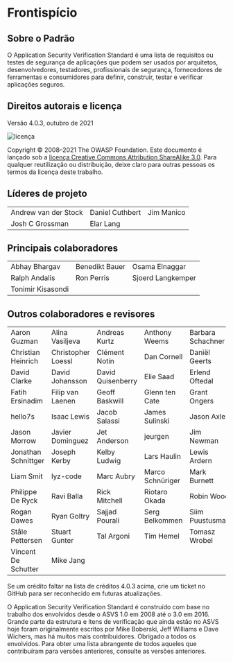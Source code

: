 # Frontispício

## Sobre o Padrão

O Application Security Verification Standard é uma lista de requisitos ou testes de segurança de aplicações que podem ser usados por arquitetos, desenvolvedores, testadores, profissionais de segurança, fornecedores de ferramentas e consumidores para definir, construir, testar e verificar aplicações seguros.

## Direitos autorais e licença

Versão 4.0.3, outubro de 2021

![licença](../images/license.png)

Copyright © 2008–2021 The OWASP Foundation. Este documento é lançado sob a [licença Creative Commons Attribution ShareAlike 3.0](https://creativecommons.org/licenses/by-sa/3.0/). Para qualquer reutilização ou distribuição, deixe claro para outras pessoas os termos da licença deste trabalho.

## Líderes de projeto

|                      	|                 	|            	|
|----------------------	|-----------------	|------------	|
| Andrew van der Stock 	| Daniel Cuthbert 	| Jim Manico 	|
| Josh C Grossman      	| Elar Lang     	|            	|

## Principais colaboradores

|                	|                	|                   	|
|----------------	|----------------	|-------------------	|
| Abhay Bhargav  	| Benedikt Bauer 	| Osama Elnaggar    	|
| Ralph Andalis 	| Ron Perris     	| Sjoerd Langkemper 	|
| Tonimir Kisasondi |               	|                   	|

## Outros colaboradores e revisores

|                     |                    |                   |                  |                   |
| ------------------- | ------------------ | ----------------- | ---------------- | ----------------- |
| Aaron Guzman        | Alina Vasiljeva    | Andreas Kurtz     | Anthony Weems    | Barbara Schachner |
| Christian Heinrich  | Christopher Loessl | Clément Notin     | Dan Cornell      | Daniël Geerts     |
| David Clarke        | David Johansson    | David Quisenberry | Elie Saad        | Erlend Oftedal    |
| Fatih Ersinadim     | Filip van Laenen   | Geoff Baskwill    | Glenn ten Cate   | Grant Ongers      |
| hello7s             | Isaac Lewis        | Jacob Salassi     | James Sulinski   | Jason Axley       |
| Jason Morrow        | Javier Dominguez   | Jet Anderson      | jeurgen          | Jim Newman        |
| Jonathan Schnittger | Joseph Kerby       | Kelby Ludwig      | Lars Haulin      | Lewis Ardern      |
| Liam Smit           | lyz-code           | Marc Aubry        | Marco Schnüriger | Mark Burnett      |
| Philippe De Ryck    | Ravi Balla         | Rick Mitchell     | Riotaro Okada    | Robin Wood        |
| Rogan Dawes         | Ryan Goltry        | Sajjad Pourali    | Serg Belkommen   | Siim Puustusmaa   |
| Ståle Pettersen     | Stuart Gunter      | Tal Argoni        | Tim Hemel        | Tomasz Wrobel     |
| Vincent De Schutter | Mike Jang          |                   |                  |                   |



Se um crédito faltar na lista de créditos 4.0.3 acima, crie um ticket no GitHub para ser reconhecido em futuras atualizações.

O Application Security Verification Standard é construído com base no trabalho dos envolvidos desde o ASVS 1.0 em 2008 até o 3.0 em 2016. Grande parte da estrutura e itens de verificação que ainda estão no ASVS hoje foram originalmente escritos por Mike Boberski, Jeff Williams e Dave Wichers, mas há muitos mais contribuidores. Obrigado a todos os envolvidos. Para obter uma lista abrangente de todos aqueles que contribuíram para versões anteriores, consulte as versões anteriores.
